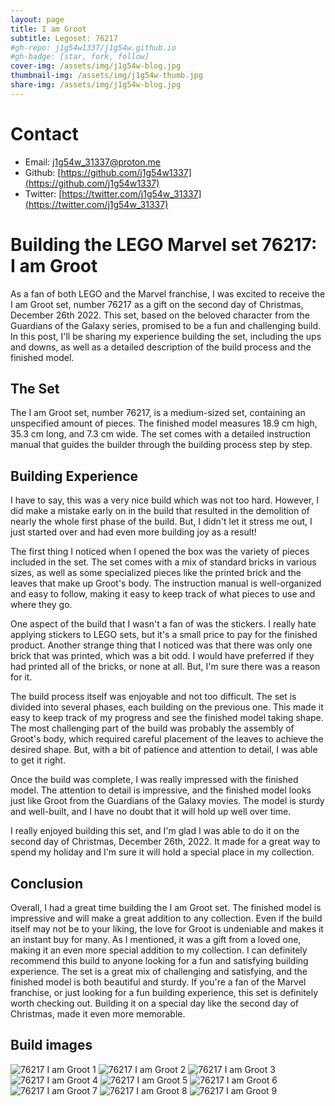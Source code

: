 ```yaml
---
layout: page
title: I am Groot
subtitle: Legoset: 76217
#gh-repo: j1g54w1337/j1g54w.github.io
#gh-badge: [star, fork, follow]
cover-img: /assets/img/j1g54w-blog.jpg
thumbnail-img: /assets/img/j1g54w-thumb.jpg
share-img: /assets/img/j1g54w-blog.jpg
---
```


# Contact
* Email: [j1g54w_31337@proton.me](mailto:j1g54w_31337@proton.me)
* Github: [https://github.com/j1g54w1337](https://github.com/j1g54w1337)
* Twitter: [https://twitter.com/j1g54w_31337](https://twitter.com/j1g54w_31337)

# Building the LEGO Marvel set 76217: I am Groot
As a fan of both LEGO and the Marvel franchise, I was excited to receive the I am Groot set, number 76217 as a gift on the second day of Christmas, December 26th 2022. This set, based on the beloved character from the Guardians of the Galaxy series, promised to be a fun and challenging build. In this post, I'll be sharing my experience building the set, including the ups and downs, as well as a detailed description of the build process and the finished model.

## The Set

The I am Groot set, number 76217, is a medium-sized set, containing an unspecified amount of pieces. The finished model measures 18.9 cm high, 35.3 cm long, and 7.3 cm wide. The set comes with a detailed instruction manual that guides the builder through the building process step by step.

## Building Experience

I have to say, this was a very nice build which was not too hard. However, I did make a mistake early on in the build that resulted in the demolition of nearly the whole first phase of the build. But, I didn't let it stress me out, I just started over and had even more building joy as a result!

The first thing I noticed when I opened the box was the variety of pieces included in the set. The set comes with a mix of standard bricks in various sizes, as well as some specialized pieces like the printed brick and the leaves that make up Groot's body. The instruction manual is well-organized and easy to follow, making it easy to keep track of what pieces to use and where they go.

One aspect of the build that I wasn't a fan of was the stickers. I really hate applying stickers to LEGO sets, but it's a small price to pay for the finished product. Another strange thing that I noticed was that there was only one brick that was printed, which was a bit odd. I would have preferred if they had printed all of the bricks, or none at all. But, I'm sure there was a reason for it.

The build process itself was enjoyable and not too difficult. The set is divided into several phases, each building on the previous one. This made it easy to keep track of my progress and see the finished model taking shape. The most challenging part of the build was probably the assembly of Groot's body, which required careful placement of the leaves to achieve the desired shape. But, with a bit of patience and attention to detail, I was able to get it right.

Once the build was complete, I was really impressed with the finished model. The attention to detail is impressive, and the finished model looks just like Groot from the Guardians of the Galaxy movies. The model is sturdy and well-built, and I have no doubt that it will hold up well over time.

I really enjoyed building this set, and I'm glad I was able to do it on the second day of Christmas, December 26th, 2022. It made for a great way to spend my holiday and I'm sure it will hold a special place in my collection.

## Conclusion

Overall, I had a great time building the I am Groot set. The finished model is impressive and will make a great addition to any collection. Even if the build itself may not be to your liking, the love for Groot is undeniable and makes it an instant buy for many. As I mentioned, it was a gift from a loved one, making it an even more special addition to my collection. I can definitely recommend this build to anyone looking for a fun and satisfying building experience. The set is a great mix of challenging and satisfying, and the finished model is both beautiful and sturdy. If you're a fan of the Marvel franchise, or just looking for a fun building experience, this set is definitely worth checking out. Building it on a special day like the second day of Christmas, made it even more memorable.

## Build images
![76217 I am Groot 1](../../assets/img/lego/76217-i-am-groot-1.jpg)
![76217 I am Groot 2](../../assets/img/lego/76217-i-am-groot-2.jpg)
![76217 I am Groot 3](../../assets/img/lego/76217-i-am-groot-3.jpg)
![76217 I am Groot 4](../../assets/img/lego/76217-i-am-groot-4.jpg)
![76217 I am Groot 5](../../assets/img/lego/76217-i-am-groot-5.jpg)
![76217 I am Groot 6](../../assets/img/lego/76217-i-am-groot-6.jpg)
![76217 I am Groot 7](../../assets/img/lego/76217-i-am-groot-7.jpg)
![76217 I am Groot 8](../../assets/img/lego/76217-i-am-groot-8.jpg)
![76217 I am Groot 9](../../assets/img/lego/76217-i-am-groot-9.jpg)
